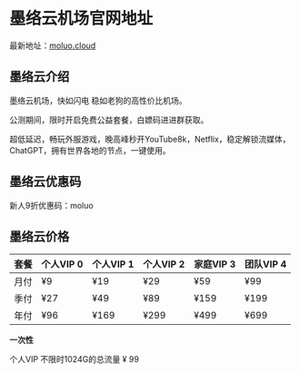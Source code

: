 # 墨络云机场官网地址

最新地址：[moluo.cloud](https://url.gogogomiao.one/QYTN)

## 墨络云介绍

墨络云机场，快如闪电 稳如老狗的高性价比机场。

公测期间，限时开启免费公益套餐，白嫖码进进群获取。

超低延迟，畅玩外服游戏，晚高峰秒开YouTube8k，Netflix，稳定解锁流媒体，ChatGPT，拥有世界各地的节点，一键使用。

## 墨络云优惠码

新人9折优惠码：moluo

## 墨络云价格

|套餐|个人VIP 0|个人VIP 1|个人VIP 2|家庭VIP 3|团队VIP 4|
|----|----|----|----|----|----|
|月付|¥9|¥19|¥29|¥59|¥99|
|季付|¥27|¥49|¥89|¥159|¥199|
|年付|¥96|¥169|¥299|¥499|¥699|

**一次性**

个人VIP 不限时1024G的总流量 ¥ 99

